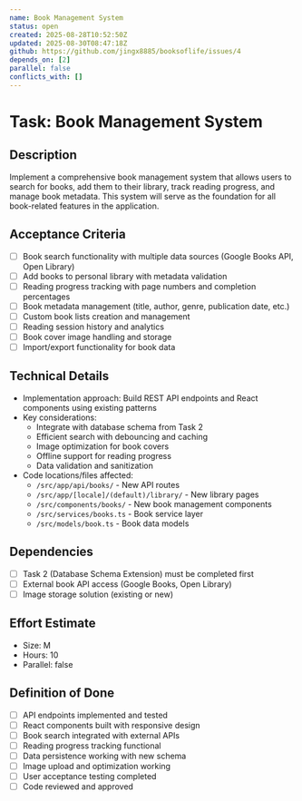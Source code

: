 ```yaml
---
name: Book Management System
status: open
created: 2025-08-28T10:52:50Z
updated: 2025-08-30T08:47:18Z
github: https://github.com/jingx8885/booksoflife/issues/4
depends_on: [2] 
parallel: false
conflicts_with: []
---
```


# Task: Book Management System

## Description
Implement a comprehensive book management system that allows users to search for books, add them to their library, track reading progress, and manage book metadata. This system will serve as the foundation for all book-related features in the application.

## Acceptance Criteria
- [ ] Book search functionality with multiple data sources (Google Books API, Open Library)
- [ ] Add books to personal library with metadata validation
- [ ] Reading progress tracking with page numbers and completion percentages
- [ ] Book metadata management (title, author, genre, publication date, etc.)
- [ ] Custom book lists creation and management
- [ ] Reading session history and analytics
- [ ] Book cover image handling and storage
- [ ] Import/export functionality for book data

## Technical Details
- Implementation approach: Build REST API endpoints and React components using existing patterns
- Key considerations:
  - Integrate with database schema from Task 2
  - Efficient search with debouncing and caching
  - Image optimization for book covers
  - Offline support for reading progress
  - Data validation and sanitization
- Code locations/files affected:
  - `/src/app/api/books/` - New API routes
  - `/src/app/[locale]/(default)/library/` - New library pages
  - `/src/components/books/` - New book management components
  - `/src/services/books.ts` - Book service layer
  - `/src/models/book.ts` - Book data models

## Dependencies
- [ ] Task 2 (Database Schema Extension) must be completed first
- [ ] External book API access (Google Books, Open Library)
- [ ] Image storage solution (existing or new)

## Effort Estimate
- Size: M
- Hours: 10
- Parallel: false

## Definition of Done
- [ ] API endpoints implemented and tested
- [ ] React components built with responsive design
- [ ] Book search integrated with external APIs
- [ ] Reading progress tracking functional
- [ ] Data persistence working with new schema
- [ ] Image upload and optimization working
- [ ] User acceptance testing completed
- [ ] Code reviewed and approved
